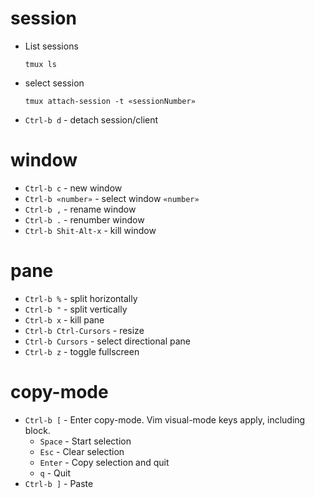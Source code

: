 # session
- List sessions
  ```
  tmux ls
  ```
- select session
  ```
  tmux attach-session -t «sessionNumber»
  ```
- `Ctrl-b d` - detach session/client

# window
- `Ctrl-b c` - new window
- `Ctrl-b «number»` - select window `«number»`
- `Ctrl-b ,` - rename window
- `Ctrl-b .` - renumber window
- `Ctrl-b Shit-Alt-x` - kill window

# pane
- `Ctrl-b %` - split horizontally
- `Ctrl-b "` - split vertically
- `Ctrl-b x` - kill pane
- `Ctrl-b Ctrl-Cursors` - resize
- `Ctrl-b Cursors` - select directional pane
- `Ctrl-b z` - toggle fullscreen


# copy-mode
- `Ctrl-b [` - Enter copy-mode. Vim visual-mode keys apply, including block.
  - `Space` - Start selection
  - `Esc` - Clear selection
  - `Enter` - Copy selection and quit
  - `q` - Quit
- `Ctrl-b ]` - Paste
